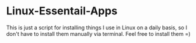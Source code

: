 # Linux-Essentail-Apps
This is just a script for installing things I use in Linux on a daily basis, so I don't have to install them manually via terminal. Feel free to install them =)
